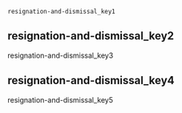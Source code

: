 ```ngMeta
resignation-and-dismissal_key1
```
## resignation-and-dismissal_key2
resignation-and-dismissal_key3

## resignation-and-dismissal_key4
resignation-and-dismissal_key5